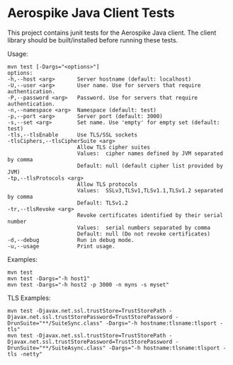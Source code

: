 Aerospike Java Client Tests
===========================

This project contains junit tests for the Aerospike Java client.
The client library should be built/installed before running these tests.
  
Usage:

    mvn test [-Dargs="<options>"]
    options:
    -h,--host <arg>       Server hostname (default: localhost)
    -U,--user <arg>       User name. Use for servers that require authentication.
    -P,--password <arg>   Password. Use for servers that require authentication.
    -n,--namespace <arg>  Namespace (default: test)
    -p,--port <arg>       Server port (default: 3000)
    -s,--set <arg>        Set name. Use 'empty' for empty set (default: test)
    -tls,--tlsEnable      Use TLS/SSL sockets
    -tlsCiphers,--tlsCipherSuite <arg>
                          Allow TLS cipher suites
                          Values:  cipher names defined by JVM separated by comma
                          Default: null (default cipher list provided by JVM)
    -tp,--tlsProtocols <arg>
                          Allow TLS protocols
                          Values:  SSLv3,TLSv1,TLSv1.1,TLSv1.2 separated by comma
                          Default: TLSv1.2
    -tr,--tlsRevoke <arg> 
                          Revoke certificates identified by their serial number
                          Values:  serial numbers separated by comma
                          Default: null (Do not revoke certificates)
    -d,--debug            Run in debug mode.
    -u,--usage            Print usage.

Examples:

    mvn test 
    mvn test -Dargs="-h host1"
    mvn test -Dargs="-h host2 -p 3000 -n myns -s myset"

TLS Examples:

    mvn test -Djavax.net.ssl.trustStore=TrustStorePath -Djavax.net.ssl.trustStorePassword=TrustStorePassword -DrunSuite="**/SuiteSync.class" -Dargs="-h hostname:tlsname:tlsport -tls"
    mvn test -Djavax.net.ssl.trustStore=TrustStorePath -Djavax.net.ssl.trustStorePassword=TrustStorePassword -DrunSuite="**/SuiteAsync.class" -Dargs="-h hostname:tlsname:tlsport -tls -netty"
